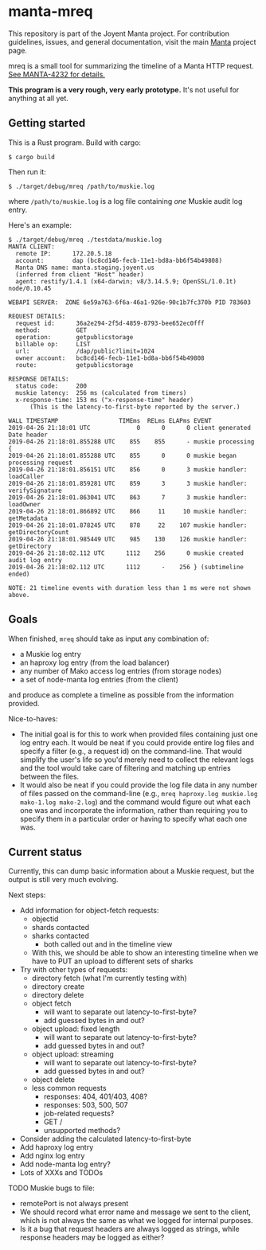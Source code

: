 # manta-mreq

This repository is part of the Joyent Manta project.  For contribution
guidelines, issues, and general documentation, visit the main
[Manta](http://github.com/joyent/manta) project page.

mreq is a small tool for summarizing the timeline of a Manta HTTP request.
[See MANTA-4232 for details.](http://smartos.org/bugview/MANTA-4232)


**This program is a very rough, very early prototype.**  It's not useful for
anything at all yet.


## Getting started

This is a Rust program.  Build with cargo:

    $ cargo build

Then run it:

    $ ./target/debug/mreq /path/to/muskie.log

where `/path/to/muskie.log` is a log file containing *one* Muskie audit log
entry.

Here's an example:

    $ ./target/debug/mreq ./testdata/muskie.log 
    MANTA CLIENT:
      remote IP:      172.20.5.18
      account:        dap (bc8cd146-fecb-11e1-bd8a-bb6f54b49808)
      Manta DNS name: manta.staging.joyent.us
      (inferred from client "Host" header)
      agent: restify/1.4.1 (x64-darwin; v8/3.14.5.9; OpenSSL/1.0.1t) node/0.10.45
    
    WEBAPI SERVER:  ZONE 6e59a763-6f6a-46a1-926e-90c1b7fc370b PID 783603
    
    REQUEST DETAILS:
      request id:      36a2e294-2f5d-4859-8793-bee652ec0fff
      method:          GET
      operation:       getpublicstorage
      billable op:     LIST
      url:             /dap/public?limit=1024
      owner account:   bc8cd146-fecb-11e1-bd8a-bb6f54b49808
      route:           getpublicstorage
    
    RESPONSE DETAILS:
      status code:     200
      muskie latency:  256 ms (calculated from timers)
      x-response-time: 153 ms ("x-response-time" header)
          (This is the latency-to-first-byte reported by the server.)
    
    WALL TIMESTAMP                 TIMEms  RELms ELAPms EVENT
    2019-04-26 21:18:01 UTC             0      0      0 client generated Date header
    2019-04-26 21:18:01.855288 UTC    855    855      - muskie processing {
    2019-04-26 21:18:01.855288 UTC    855      0      0 muskie began processing request
    2019-04-26 21:18:01.856151 UTC    856      0      3 muskie handler: loadCaller
    2019-04-26 21:18:01.859281 UTC    859      3      3 muskie handler: verifySignature
    2019-04-26 21:18:01.863041 UTC    863      7      3 muskie handler: loadOwner
    2019-04-26 21:18:01.866892 UTC    866     11     10 muskie handler: getMetadata
    2019-04-26 21:18:01.878245 UTC    878     22    107 muskie handler: getDirectoryCount
    2019-04-26 21:18:01.985449 UTC    985    130    126 muskie handler: getDirectory
    2019-04-26 21:18:02.112 UTC      1112    256      0 muskie created audit log entry
    2019-04-26 21:18:02.112 UTC      1112      -    256 } (subtimeline ended)
    
    NOTE: 21 timeline events with duration less than 1 ms were not shown above.


## Goals

When finished, `mreq` should take as input any combination of:

- a Muskie log entry
- an haproxy log entry (from the load balancer)
- any number of Mako access log entries (from storage nodes)
- a set of node-manta log entries (from the client)

and produce as complete a timeline as possible from the information provided.

Nice-to-haves:

- The initial goal is for this to work when provided files containing just one
  log entry each.  It would be neat if you could provide entire log files and
  specify a filter (e.g., a request id) on the command-line.  That would
  simplify the user's life so you'd merely need to collect the relevant logs and
  the tool would take care of filtering and matching up entries between the
  files.
- It would also be neat if you could provide the log file data in any number of
  files passed on the command-line (e.g., `mreq haproxy.log muskie.log
  mako-1.log mako-2.log`) and the command would figure out what each one was and
  incorporate the information, rather than requiring you to specify them in a
  particular order or having to specify what each one was.


## Current status

Currently, this can dump basic information about a Muskie request, but the
output is still very much evolving.

Next steps:
- Add information for object-fetch requests:
  - objectid
  - shards contacted
  - sharks contacted
    - both called out and in the timeline view
  - With this, we should be able to show an interesting timeline when we have to
    PUT an upload to different sets of sharks
- Try with other types of requests:
  - directory fetch (what I'm currently testing with)
  - directory create
  - directory delete
  - object fetch
    - will want to separate out latency-to-first-byte?
    - add guessed bytes in and out?
  - object upload: fixed length
    - will want to separate out latency-to-first-byte?
    - add guessed bytes in and out?
  - object upload: streaming
    - will want to separate out latency-to-first-byte?
    - add guessed bytes in and out?
  - object delete
  - less common requests
    - responses: 404, 401/403, 408?
    - responses: 503, 500, 507
    - job-related requests?
    - GET /
    - unsupported methods?
- Consider adding the calculated latency-to-first-byte
- Add haproxy log entry
- Add nginx log entry
- Add node-manta log entry?
- Lots of XXXs and TODOs

TODO Muskie bugs to file:
- remotePort is not always present
- We should record what error name and message we sent to the client, which is
  not always the same as what we logged for internal purposes.
- Is it a bug that request headers are always logged as strings, while response
  headers may be logged as either?
